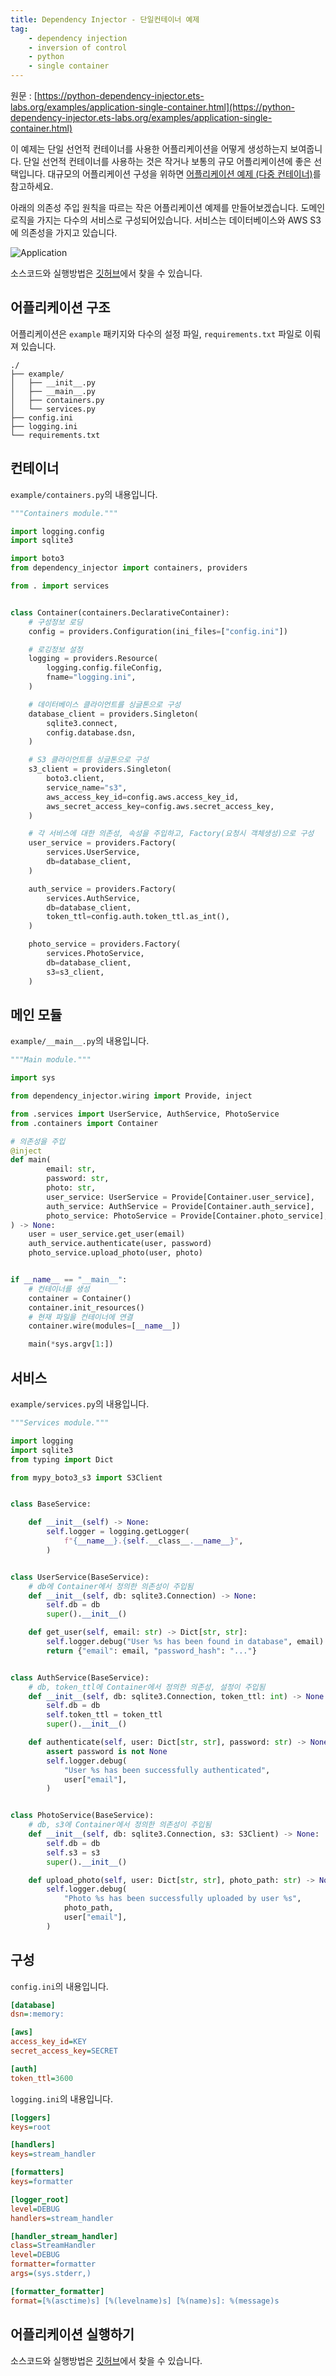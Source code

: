 ```yaml
---
title: Dependency Injector - 단일컨테이너 예제
tag:
    - dependency injection
    - inversion of control
    - python
    - single container
---
```


원문 : [https://python-dependency-injector.ets-labs.org/examples/application-single-container.html](https://python-dependency-injector.ets-labs.org/examples/application-single-container.html)

이 예제는 단일 선언적 컨테이너를 사용한 어플리케이션을 어떻게 생성하는지 보여줍니다.
단일 선언적 컨테이너를 사용하는 것은 작거나 보통의 규모 어플리케이션에 좋은 선택입니다.
대규모의 어플리케이션 구성을 위하면 [어플리케이션 예제 (다중 컨테이너)](./multi_containers.md)를 참고하세요.

아래의 의존성 주입 원칙을 따르는 작은 어플리케이션 예제를 만들어보겠습니다.
도메인 로직을 가지는 다수의 서비스로 구성되어있습니다.
서비스는 데이터베이스와 AWS S3에 의존성을 가지고 있습니다.

![Application](../images/application.png)

소스코드와 실행방법은 [깃허브](https://github.com/ets-labs/python-dependency-injector/tree/master/examples/miniapps/application-single-container)에서 찾을 수 있습니다.

## 어플리케이션 구조

어플리케이션은 `example` 패키지와 다수의 설정 파일, `requirements.txt` 파일로 이뤄져 있습니다.

```
./
├── example/
│   ├── __init__.py
│   ├── __main__.py
│   ├── containers.py
│   └── services.py
├── config.ini
├── logging.ini
└── requirements.txt
```

## 컨테이너

`example/containers.py`의 내용입니다.

```python
"""Containers module."""

import logging.config
import sqlite3

import boto3
from dependency_injector import containers, providers

from . import services


class Container(containers.DeclarativeContainer):
    # 구성정보 로딩
    config = providers.Configuration(ini_files=["config.ini"])

    # 로깅정보 설정
    logging = providers.Resource(
        logging.config.fileConfig,
        fname="logging.ini",
    )

    # 데이터베이스 클라이언트를 싱글톤으로 구성
    database_client = providers.Singleton(
        sqlite3.connect,
        config.database.dsn,
    )

    # S3 클라이언트를 싱글톤으로 구성
    s3_client = providers.Singleton(
        boto3.client,
        service_name="s3",
        aws_access_key_id=config.aws.access_key_id,
        aws_secret_access_key=config.aws.secret_access_key,
    )

    # 각 서비스에 대한 의존성, 속성을 주입하고, Factory(요청시 객체생성)으로 구성
    user_service = providers.Factory(
        services.UserService,
        db=database_client,
    )

    auth_service = providers.Factory(
        services.AuthService,
        db=database_client,
        token_ttl=config.auth.token_ttl.as_int(),
    )

    photo_service = providers.Factory(
        services.PhotoService,
        db=database_client,
        s3=s3_client,
    )
```

## 메인 모듈

`example/__main__.py`의 내용입니다.

```python
"""Main module."""

import sys

from dependency_injector.wiring import Provide, inject

from .services import UserService, AuthService, PhotoService
from .containers import Container

# 의존성을 주입
@inject
def main(
        email: str,
        password: str,
        photo: str,
        user_service: UserService = Provide[Container.user_service],
        auth_service: AuthService = Provide[Container.auth_service],
        photo_service: PhotoService = Provide[Container.photo_service],
) -> None:
    user = user_service.get_user(email)
    auth_service.authenticate(user, password)
    photo_service.upload_photo(user, photo)


if __name__ == "__main__":
    # 컨테이너를 생성
    container = Container()
    container.init_resources()
    # 현재 파일을 컨테이너에 연결
    container.wire(modules=[__name__])

    main(*sys.argv[1:])
```

## 서비스

`example/services.py`의 내용입니다.

```python
"""Services module."""

import logging
import sqlite3
from typing import Dict

from mypy_boto3_s3 import S3Client


class BaseService:

    def __init__(self) -> None:
        self.logger = logging.getLogger(
            f"{__name__}.{self.__class__.__name__}",
        )


class UserService(BaseService):
    # db에 Container에서 정의한 의존성이 주입됨
    def __init__(self, db: sqlite3.Connection) -> None:
        self.db = db
        super().__init__()

    def get_user(self, email: str) -> Dict[str, str]:
        self.logger.debug("User %s has been found in database", email)
        return {"email": email, "password_hash": "..."}


class AuthService(BaseService):
    # db, token_ttl에 Container에서 정의한 의존성, 설정이 주입됨
    def __init__(self, db: sqlite3.Connection, token_ttl: int) -> None:
        self.db = db
        self.token_ttl = token_ttl
        super().__init__()

    def authenticate(self, user: Dict[str, str], password: str) -> None:
        assert password is not None
        self.logger.debug(
            "User %s has been successfully authenticated",
            user["email"],
        )


class PhotoService(BaseService):
    # db, s3에 Container에서 정의한 의존성이 주입됨
    def __init__(self, db: sqlite3.Connection, s3: S3Client) -> None:
        self.db = db
        self.s3 = s3
        super().__init__()

    def upload_photo(self, user: Dict[str, str], photo_path: str) -> None:
        self.logger.debug(
            "Photo %s has been successfully uploaded by user %s",
            photo_path,
            user["email"],
        )
```

## 구성

`config.ini`의 내용입니다.

```ini
[database]
dsn=:memory:

[aws]
access_key_id=KEY
secret_access_key=SECRET

[auth]
token_ttl=3600
```

`logging.ini`의 내용입니다.

```ini
[loggers]
keys=root

[handlers]
keys=stream_handler

[formatters]
keys=formatter

[logger_root]
level=DEBUG
handlers=stream_handler

[handler_stream_handler]
class=StreamHandler
level=DEBUG
formatter=formatter
args=(sys.stderr,)

[formatter_formatter]
format=[%(asctime)s] [%(levelname)s] [%(name)s]: %(message)s
```

## 어플리케이션 실행하기

소스코드와 실행방법은 [깃허브](https://github.com/ets-labs/python-dependency-injector/tree/master/examples/miniapps/application-single-container)에서 찾을 수 있습니다.

<AdsenseB />